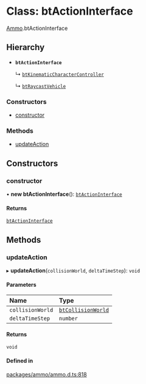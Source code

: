 # Class: btActionInterface

[Ammo](../modules/Ammo.md).btActionInterface

## Hierarchy

- **`btActionInterface`**

  ↳ [`btKinematicCharacterController`](Ammo.btKinematicCharacterController.md)

  ↳ [`btRaycastVehicle`](Ammo.btRaycastVehicle.md)

### Constructors

- [constructor](Ammo.btActionInterface.md#constructor)

### Methods

- [updateAction](Ammo.btActionInterface.md#updateaction)

## Constructors

### constructor

• **new btActionInterface**(): [`btActionInterface`](Ammo.btActionInterface.md)

#### Returns

[`btActionInterface`](Ammo.btActionInterface.md)

## Methods

### updateAction

▸ **updateAction**(`collisionWorld`, `deltaTimeStep`): `void`

#### Parameters

| Name | Type |
| :------ | :------ |
| `collisionWorld` | [`btCollisionWorld`](Ammo.btCollisionWorld.md) |
| `deltaTimeStep` | `number` |

#### Returns

`void`

#### Defined in

[packages/ammo/ammo.d.ts:818](https://github.com/Orillusion/orillusion/blob/main/packages/ammo/ammo.d.ts#L818)
